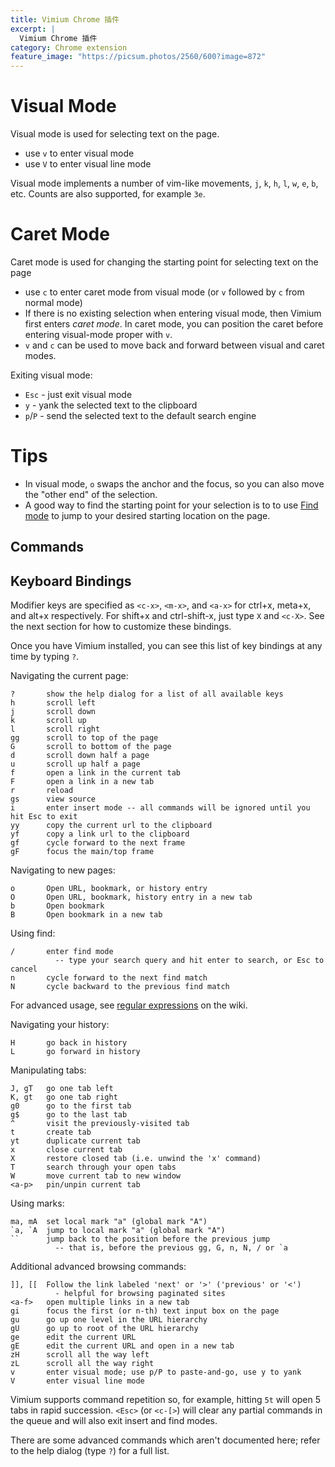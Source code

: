 ```yaml
---
title: Vimium Chrome 插件
excerpt: |
  Vimium Chrome 插件
category: Chrome extension
feature_image: "https://picsum.photos/2560/600?image=872"
---
```

# Visual Mode

Visual mode is used for selecting text on the page.

- use `v` to enter visual mode
- use `V` to enter visual line mode

Visual mode implements a number of vim-like movements, `j`, `k`, `h`, `l`, `w`, `e`, `b`, etc. Counts are also supported, for example `3e`.

# Caret Mode

Caret mode is used for changing the starting point for selecting text on the page

- use `c` to enter caret mode from visual mode (or `v` followed by `c` from normal mode)
- If there is no existing selection when entering visual mode, then Vimium first enters *caret mode*. In caret mode, you can position the caret before entering visual-mode proper with `v`.
- `v` and `c` can be used to move back and forward between visual and caret modes.

Exiting visual mode:

- `Esc` - just exit visual mode
- `y` - yank the selected text to the clipboard
- `p`/`P` - send the selected text to the default search engine

# Tips

- In visual mode, `o` swaps the anchor and the focus, so you can also move the "other end" of the selection.
- A good way to find the starting point for your selection is to to use [Find mode](https://github.com/philc/vimium/wiki/Find-Mode) to jump to your desired starting location on the page.

## Commands

## Keyboard Bindings

Modifier keys are specified as `<c-x>`, `<m-x>`, and `<a-x>` for ctrl+x, meta+x, and alt+x respectively. For shift+x and ctrl-shift-x, just type `X` and `<c-X>`. See the next section for how to customize these bindings.

Once you have Vimium installed, you can see this list of key bindings at any time by typing `?`.

Navigating the current page:

```
?       show the help dialog for a list of all available keys
h       scroll left
j       scroll down
k       scroll up
l       scroll right
gg      scroll to top of the page
G       scroll to bottom of the page
d       scroll down half a page
u       scroll up half a page
f       open a link in the current tab
F       open a link in a new tab
r       reload
gs      view source
i       enter insert mode -- all commands will be ignored until you hit Esc to exit
yy      copy the current url to the clipboard
yf      copy a link url to the clipboard
gf      cycle forward to the next frame
gF      focus the main/top frame

```

Navigating to new pages:

```
o       Open URL, bookmark, or history entry
O       Open URL, bookmark, history entry in a new tab
b       Open bookmark
B       Open bookmark in a new tab

```

Using find:

```
/       enter find mode
          -- type your search query and hit enter to search, or Esc to cancel
n       cycle forward to the next find match
N       cycle backward to the previous find match

```

For advanced usage, see [regular expressions](https://github.com/philc/vimium/wiki/Find-Mode) on the wiki.

Navigating your history:

```
H       go back in history
L       go forward in history

```

Manipulating tabs:

```
J, gT   go one tab left
K, gt   go one tab right
g0      go to the first tab
g$      go to the last tab
^       visit the previously-visited tab
t       create tab
yt      duplicate current tab
x       close current tab
X       restore closed tab (i.e. unwind the 'x' command)
T       search through your open tabs
W       move current tab to new window
<a-p>   pin/unpin current tab

```

Using marks:

```
ma, mA  set local mark "a" (global mark "A")
`a, `A  jump to local mark "a" (global mark "A")
``      jump back to the position before the previous jump
          -- that is, before the previous gg, G, n, N, / or `a

```

Additional advanced browsing commands:

```
]], [[  Follow the link labeled 'next' or '>' ('previous' or '<')
          - helpful for browsing paginated sites
<a-f>   open multiple links in a new tab
gi      focus the first (or n-th) text input box on the page
gu      go up one level in the URL hierarchy
gU      go up to root of the URL hierarchy
ge      edit the current URL
gE      edit the current URL and open in a new tab
zH      scroll all the way left
zL      scroll all the way right
v       enter visual mode; use p/P to paste-and-go, use y to yank
V       enter visual line mode

```

Vimium supports command repetition so, for example, hitting `5t` will open 5 tabs in rapid succession. `<Esc>` (or `<c-[>`) will clear any partial commands in the queue and will also exit insert and find modes.

There are some advanced commands which aren't documented here; refer to the help dialog (type `?`) for a full list.
